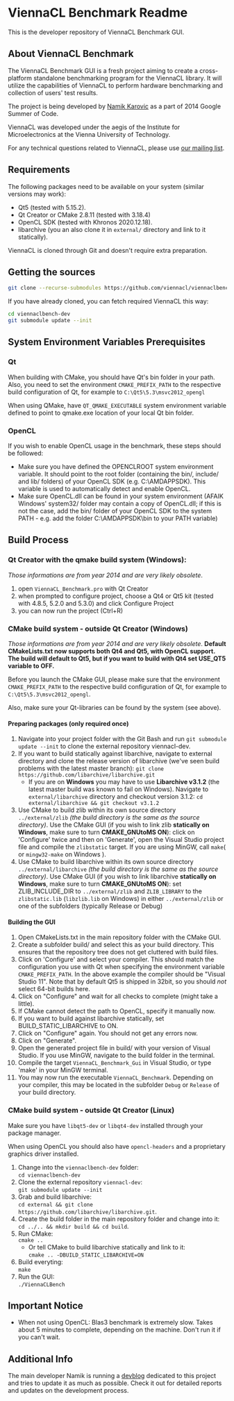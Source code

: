 # ViennaCL Benchmark Readme

This is the developer repository of ViennaCL Benchmark GUI.

## About ViennaCL Benchmark

The ViennaCL Benchmark GUI is a fresh project aiming to create a cross-platform standalone benchmarking program for the ViennaCL library. It will utilize the capabilities of ViennaCL to perform hardware benchmarking and collection of users' test results.

The project is being developed by [Namik Karovic](http://zalomiga.ba/) as a part of 2014 Google Summer of Code.

ViennaCL was developed under the aegis of the Institute for Microelectronics at the Vienna University of Technology.

For any technical questions related to ViennaCL, please use [our mailing list](mailto:viennacl-support%40lists.sourceforge.net).

## Requirements

The following packages need to be available on your system (similar versions may work):

- Qt5 (tested with 5.15.2).
- Qt Creator or CMake 2.8.11 (tested with 3.18.4)
- OpenCL SDK (tested with Khronos 2020.12.18).
- libarchive (you an also clone it in `external/` directory and link to it statically).

ViennaCL is cloned through Git and doesn't require extra preparation. 

## Getting the sources

```sh
git clone --recurse-submodules https://github.com/viennacl/viennaclbench-dev.git
```

If you have already cloned, you can fetch required ViennaCL this way:

```sh
cd viennaclbench-dev
git submodule update --init
```

## System Environment Variables Prerequisites

### Qt

When building with CMake, you should have Qt's bin folder in your path.
Also, you need to set the environment `CMAKE_PREFIX_PATH` to the respective build configuration of Qt, for example to `C:\Qt5\5.3\msvc2012_opengl`

When using QMake, have `QT_QMAKE_EXECUTABLE` system environment variable defined to point to qmake.exe location of your local Qt bin folder.<br>

### OpenCL

If you wish to enable OpenCL usage in the benchmark, these steps should be followed:

- Make sure you have defined the OPENCLROOT system environment variable. It should point to the root folder (containing the bin/, include/ and lib/ folders) of your OpenCL SDK (e.g. C:\AMDAPPSDK). This variable is used to automatically detect and enable OpenCL.
- Make sure OpenCL.dll can be found in your system environment (AFAIK Windows' system32/ folder may contain a copy of OpenCL.dll; if this is not the case, add the bin/ folder of your OpenCL SDK to the system PATH - e.g. add the folder C:\AMDAPPSDK\bin to your PATH variable)

## Build Process

### Qt Creator with the qmake build system (Windows):

_Those informations are from year 2014 and are very likely obsolete_.

1. open `ViennaCL_Benchmark.pro` with Qt Creator
2. when prompted to configure project, choose a Qt4 or Qt5 kit (tested with 4.8.5, 5.2.0 and 5.3.0) and click Configure Project
3. you can now run the project (Ctrl+R)

### CMake build system - outside Qt Creator (Windows)

_Those informations are from year 2014 and are very likely obsolete_.
**Default CMakeLists.txt now supports both Qt4 and Qt5, with OpenCL support. The build will default to Qt5, but if you want to build with Qt4 set USE_QT5 variable to OFF.**

Before you launch the CMake GUI, please make sure that the environment `CMAKE_PREFIX_PATH` to the respective build configuration of Qt, for example to `C:\Qt5\5.3\msvc2012_opengl`.

Also, make sure your Qt-libraries can be found by the system (see above).

#### Preparing packages (only required once)

1. Navigate into your project folder with the Git Bash and run `git submodule update --init` to clone the external repository viennacl-dev.
2. If you want to build statically against libarchive, navigate to external directory and clone the release version of libarchive (we've seen build problems with the latest master branch): `git clone https://github.com/libarchive/libarchive.git`
   - If you are on **Windows** you may have to use **Libarchive v3.1.2** (the latest master build was known to fail on Windows). Navigate to `external/libarchive` directory and checkout version 3.1.2: `cd external/libarchive && git checkout v3.1.2`
4. Use CMake to build zlib within its own source directory `../external/zlib` *(the build directory is the same as the source directory)*. Use the CMake GUI (if you wish to link zlib **statically on Windows**, make sure to turn **CMAKE_GNUtoMS ON**): click on 'Configure' twice and then on 'Generate', open the Visual Studio project file and compile the `zlibstatic` target. If you are using MinGW, call `make`( or `mingw32-make` on Windows ).
5. Use CMake to build libarchive within its own source directory `../external/libarchive` *(the build directory is the same as the source directory)*. Use CMake GUI (if you wish to link libarchive **statically on Windows**, make sure to turn **CMAKE_GNUtoMS ON**): set ZLIB_INCLUDE_DIR to `../external/zlib` and `ZLIB_LIBRARY` to the `zlibstatic.lib` (`libzlib.lib` on Windows) in either `../external/zlib` or one of the subfolders (typically Release or Debug)

#### Building the GUI

  1. Open CMakeLists.txt in the main repository folder with the CMake GUI.
  2. Create a subfolder build/ and select this as your build directory. This ensures that the repository tree does not get cluttered with build files.
  3. Click on 'Configure' and select your compiler. This should match the configuration you use with Qt when specifying the environment variable `CMAKE_PREFIX_PATH`. In the above example the compiler should be "Visual Studio 11". Note that by default Qt5 is shipped in 32bit, so you should *not* select 64-bit builds here.
  4. Click on "Configure" and wait for all checks to complete (might take a little).
  5. If CMake cannot detect the path to OpenCL, specify it manually now.
  6. If you want to build against libarchive statically, set BUILD_STATIC_LIBARCHIVE to ON.
  7. Click on "Configure" again. You should not get any errors now.
  8. Click on "Generate".
  9. Open the generated project file in build/ with your version of Visual Studio. If you use MinGW, navigate to the build folder in the terminal.<br>
  10. Compile the target `ViennaCL_Benchmark_Gui` in Visual Studio, or type 'make' in your MinGW terminal.
  11. You may now run the executable `ViennaCL_Benchmark`. Depending on your compiler, this may be located in the subfolder `Debug` or `Release` of your build directory.

### CMake build system - outside Qt Creator (Linux)

Make sure you have `libqt5-dev` or `libqt4-dev` installed through your package manager.

When using OpenCL you should also have `opencl-headers` and a proprietary graphics driver installed.

1. Change into the `viennaclbench-dev` folder:  
   `cd viennaclbench-dev`
2. Clone the external repository `viennacl-dev`:  
   `git submodule update --init`
3. Grab and build libarchive:    
`cd external && git clone https://github.com/libarchive/libarchive.git`.
4. Create the build folder in the main repository folder and change into it:  
   `cd ../.. && mkdir build && cd build`.
5. Run CMake:  
   `cmake ..`
   - Or tell CMake to build libarchive statically and link to it:  
     `cmake .. -DBUILD_STATIC_LIBARCHIVE=ON`
6. Build everyting:  
   `make`
7. Run the GUI:  
   `./ViennaCLBench`

## Important Notice

- When not using OpenCL: Blas3 benchmark is extremely slow. Takes about 5 minutes to complete, depending on the machine. Don't run it if you can't wait.

## Additional Info

The main developer Namik is running a [devblog](http://zalomiga.ba/blog) dedicated to this project and tries to update it as much as possible. Check it out for detailed reports and updates on the development process.
